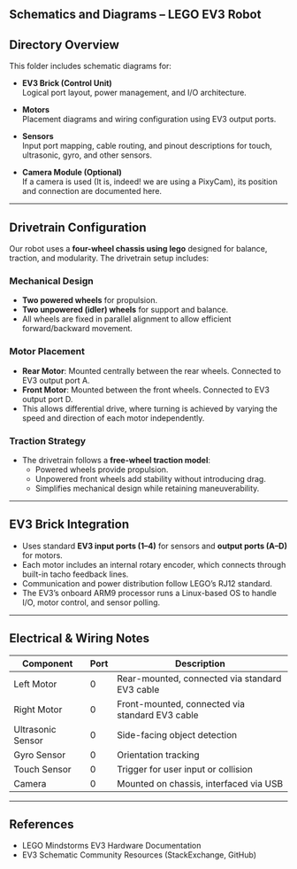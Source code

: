 Schematics and Diagrams – LEGO EV3 Robot
---

## Directory Overview

This folder includes schematic diagrams for:

- **EV3 Brick (Control Unit)**  
  Logical port layout, power management, and I/O architecture.
  
- **Motors**  
  Placement diagrams and wiring configuration using EV3 output ports.
  
- **Sensors**  
  Input port mapping, cable routing, and pinout descriptions for touch, ultrasonic, gyro, and other sensors.
  
- **Camera Module (Optional)**  
  If a camera is used (It is, indeed! we are using a PixyCam), its position and connection are documented here.

---

## Drivetrain Configuration

Our robot uses a **four-wheel chassis using lego** designed for balance, traction, and modularity. The drivetrain setup includes:

### Mechanical Design

- **Two powered wheels** for propulsion.
- **Two unpowered (idler) wheels** for support and balance.
- All wheels are fixed in parallel alignment to allow efficient forward/backward movement.

### Motor Placement

- **Rear Motor**: Mounted centrally between the rear wheels. Connected to EV3 output port A.
- **Front Motor**: Mounted between the front wheels. Connected to EV3 output port D.
- This allows differential drive, where turning is achieved by varying the speed and direction of each motor independently.

### Traction Strategy

- The drivetrain follows a **free-wheel traction model**:
  - Powered wheels provide propulsion.
  - Unpowered front wheels add stability without introducing drag.
  - Simplifies mechanical design while retaining maneuverability.

---

## EV3 Brick Integration

- Uses standard **EV3 input ports (1–4)** for sensors and **output ports (A–D)** for motors.
- Each motor includes an internal rotary encoder, which connects through built-in tacho feedback lines.
- Communication and power distribution follow LEGO’s RJ12 standard.
- The EV3’s onboard ARM9 processor runs a Linux-based OS to handle I/O, motor control, and sensor polling.

---

## Electrical & Wiring Notes

| Component | Port | Description |
|----------|------|-------------|
| Left Motor  | 0 | Rear-mounted, connected via standard EV3 cable |
| Right Motor | 0 | Front-mounted, connected via standard EV3 cable |
| Ultrasonic Sensor | 0 | Side-facing object detection |
| Gyro Sensor | 0 | Orientation tracking |
| Touch Sensor | 0 | Trigger for user input or collision |
|  Camera | 0 | Mounted on chassis, interfaced via USB |

---


## References

- LEGO Mindstorms EV3 Hardware Documentation  
- EV3 Schematic Community Resources (StackExchange, GitHub)  


